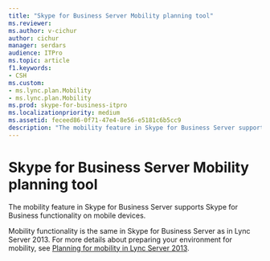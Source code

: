 ```yaml
---
title: "Skype for Business Server Mobility planning tool"
ms.reviewer: 
ms.author: v-cichur
author: cichur
manager: serdars
audience: ITPro
ms.topic: article
f1.keywords:
- CSH
ms.custom:
- ms.lync.plan.Mobility
- ms.lync.plan.Mobility
ms.prod: skype-for-business-itpro
ms.localizationpriority: medium
ms.assetid: feceed86-0f71-47e4-8e56-e5181c6b5cc9
description: "The mobility feature in Skype for Business Server supports Skype for Business functionality on mobile devices."
---
```


# Skype for Business Server Mobility planning tool
 
The mobility feature in Skype for Business Server supports Skype for Business functionality on mobile devices.
  
Mobility functionality is the same in Skype for Business Server as in Lync Server 2013. For more details about preparing your environment for mobility, see [Planning for mobility in Lync Server 2013](/previous-versions/office/lync-server-2013/lync-server-2013-planning-for-mobility).
